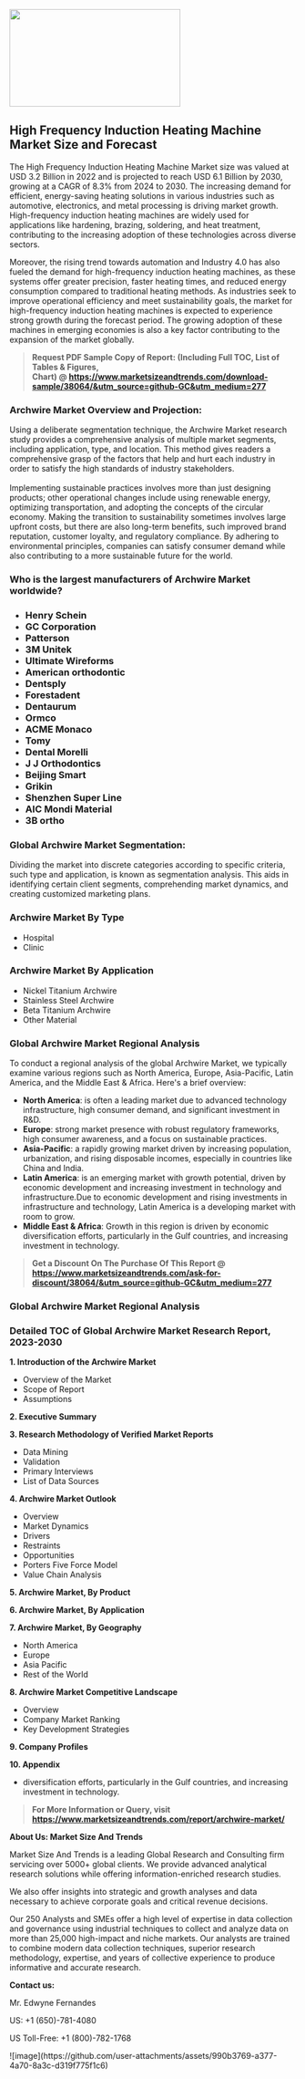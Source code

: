 <p><img class="alignnone size-medium wp-image-20088" src="https://ffe5etoiles.com/wp-content/uploads/2024/12/MST1-300x171.png" alt="" width="300" height="171" /></p><h2>High Frequency Induction Heating Machine Market Size and Forecast</h2><p>The High Frequency Induction Heating Machine Market size was valued at USD 3.2 Billion in 2022 and is projected to reach USD 6.1 Billion by 2030, growing at a CAGR of 8.3% from 2024 to 2030. The increasing demand for efficient, energy-saving heating solutions in various industries such as automotive, electronics, and metal processing is driving market growth. High-frequency induction heating machines are widely used for applications like hardening, brazing, soldering, and heat treatment, contributing to the increasing adoption of these technologies across diverse sectors.</p><p>Moreover, the rising trend towards automation and Industry 4.0 has also fueled the demand for high-frequency induction heating machines, as these systems offer greater precision, faster heating times, and reduced energy consumption compared to traditional heating methods. As industries seek to improve operational efficiency and meet sustainability goals, the market for high-frequency induction heating machines is expected to experience strong growth during the forecast period. The growing adoption of these machines in emerging economies is also a key factor contributing to the expansion of the market globally.</p></p><blockquote id="" class=""><strong>Request PDF Sample Copy of Report: (Including Full TOC, List of Tables &amp; Figures, Chart)&nbsp;@&nbsp;<strong><a href="https://www.marketsizeandtrends.com/download-sample/38064/&utm_source=github-GC&utm_medium=277" target="_blank">https://www.marketsizeandtrends.com/download-sample/38064/&utm_source=github-GC&utm_medium=277</a></strong></strong></blockquote><h3 id="" class="">Archwire Market&nbsp;Overview and Projection:</h3><p id="" class="">Using a deliberate segmentation technique, the Archwire Market research study provides a comprehensive analysis of multiple market segments, including application, type, and location. This method gives readers a comprehensive grasp of the factors that help and hurt each industry in order to satisfy the high standards of industry stakeholders. <br /> <br />Implementing sustainable practices involves more than just designing products; other operational changes include using renewable energy, optimizing transportation, and adopting the concepts of the circular economy. Making the transition to sustainability sometimes involves large upfront costs, but there are also long-term benefits, such improved brand reputation, customer loyalty, and regulatory compliance. By adhering to environmental principles, companies can satisfy consumer demand while also contributing to a more sustainable future for the world.</p><h3 id="" class="">Who is the largest manufacturers of&nbsp;Archwire Market worldwide?</h3><h3 class=""><p><ul><li>Henry Schein </li><li> GC Corporation </li><li> Patterson </li><li> 3M Unitek </li><li> Ultimate Wireforms </li><li> American orthodontic </li><li> Dentsply </li><li> Forestadent </li><li> Dentaurum </li><li> Ormco </li><li> ACME Monaco </li><li> Tomy </li><li> Dental Morelli </li><li> J J Orthodontics </li><li> Beijing Smart </li><li> Grikin </li><li> Shenzhen Super Line </li><li> AIC Mondi Material </li><li> 3B ortho</li></ul></p></h3><h3 id="" class="">Global&nbsp;Archwire Market Segmentation:</h3><p id="" class="">Dividing the market into discrete categories according to specific criteria, such type and application, is known as segmentation analysis. This aids in identifying certain client segments, comprehending market dynamics, and creating customized marketing plans.</p><h3 id="" class="">Archwire Market&nbsp;By Type</h3><p><p><ul><li>Hospital </li><li> Clinic</p></li></ul></p></p><h3 id="" class="">Archwire Market&nbsp;By Application</h3><p class=""><p><ul><li>Nickel Titanium Archwire </li><li> Stainless Steel Archwire </li><li> Beta Titanium Archwire </li><li> Other Material</li></ul></p></p><h3 id="" class="">Global Archwire Market Regional Analysis</h3><p id="" class="">To conduct a regional analysis of the global Archwire Market, we typically examine various regions such as North America, Europe, Asia-Pacific, Latin America, and the Middle East &amp; Africa. Here's a brief overview:</p><ul><li><strong>North America</strong>: is often a leading market due to advanced technology infrastructure, high consumer demand, and significant investment in R&amp;D.</li><li><strong>Europe</strong>: strong market presence with robust regulatory frameworks, high consumer awareness, and a focus on sustainable practices.</li><li><strong>Asia-Pacific</strong>: a rapidly growing market driven by increasing population, urbanization, and rising disposable incomes, especially in countries like China and India.</li><li><strong>Latin America</strong>: is an emerging market with growth potential, driven by economic development and increasing investment in technology and infrastructure.Due to economic development and rising investments in infrastructure and technology, Latin America is a developing market with room to grow.</li><li><strong>Middle East &amp; Africa</strong>: Growth in this region is driven by economic diversification efforts, particularly in the Gulf countries, and increasing investment in technology.</li></ul><blockquote id="" class=""><strong>Get a Discount On The Purchase Of This Report @ <strong><a href="https://www.marketsizeandtrends.com/ask-for-discount/38064/&utm_source=github-GC&utm_medium=277" target="_blank">https://www.marketsizeandtrends.com/ask-for-discount/38064/&utm_source=github-GC&utm_medium=277</a></strong></strong></blockquote><h3 id="" class="">Global Archwire Market Regional Analysis</h3><h3 id="" class="">Detailed TOC of Global Archwire Market Research Report, 2023-2030</h3><p id="" class=""><strong>1. Introduction of the Archwire Market</strong></p><ul><li>Overview of the Market</li><li>Scope of Report</li><li>Assumptions</li></ul><p id="" class=""><strong>2. Executive Summary</strong></p><p id="" class=""><strong>3. Research Methodology of Verified Market Reports</strong></p><ul><li>Data Mining</li><li>Validation</li><li>Primary Interviews</li><li>List of Data Sources</li></ul><p id="" class=""><strong>4. Archwire Market Outlook</strong></p><ul><li>Overview</li><li>Market Dynamics</li><li>Drivers</li><li>Restraints</li><li>Opportunities</li><li>Porters Five Force Model</li><li>Value Chain Analysis</li></ul><p id="" class=""><strong>5. Archwire Market, By Product</strong></p><p id="" class=""><strong>6. Archwire Market, By Application</strong></p><p id="" class=""><strong>7. Archwire Market, By Geography</strong></p><ul><li>North America</li><li>Europe</li><li>Asia Pacific</li><li>Rest of the World</li></ul><p id="" class=""><strong>8. Archwire Market Competitive Landscape</strong></p><ul><li>Overview</li><li>Company Market Ranking</li><li>Key Development Strategies</li></ul><p id="" class=""><strong>9. Company Profiles</strong></p><p id="" class=""><strong>10. Appendix</strong></p><ul><li>diversification efforts, particularly in the Gulf countries, and increasing investment in technology.</li></ul><blockquote id="" class=""><strong>For More Information or Query, visit <strong><strong><a href="https://www.marketsizeandtrends.com/report/archwire-market/" target="_blank">https://www.marketsizeandtrends.com/report/archwire-market/</a></strong></strong></strong></blockquote><p id="" class=""><strong>About Us: Market Size And Trends</strong></p><p id="" class="">Market Size And Trends is a leading Global Research and Consulting firm servicing over 5000+ global clients. We provide advanced analytical research solutions while offering information-enriched research studies.</p><p id="" class="">We also offer insights into strategic and growth analyses and data necessary to achieve corporate goals and critical revenue decisions.</p><p id="" class="">Our 250 Analysts and SMEs offer a high level of expertise in data collection and governance using industrial techniques to collect and analyze data on more than 25,000 high-impact and niche markets. Our analysts are trained to combine modern data collection techniques, superior research methodology, expertise, and years of collective experience to produce informative and accurate research.</p><p id="" class=""><strong>Contact us:</strong></p><p id="" class="">Mr. Edwyne Fernandes</p><p id="" class="">US: +1 (650)-781-4080</p><p id="" class="">US Toll-Free: +1 (800)-782-1768</p>
![image](https://github.com/user-attachments/assets/990b3769-a377-4a70-8a3c-d319f775f1c6)
